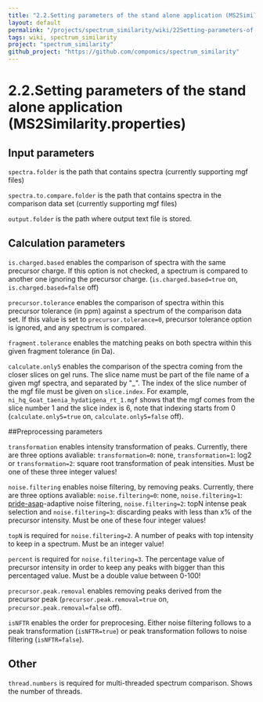 ```yaml
---
title: "2.2.Setting parameters of the stand alone application (MS2Similarity.properties)"
layout: default
permalink: "/projects/spectrum_similarity/wiki/22Setting-parameters-of-the-stand-alone-application-%28MS2Similarityproperties%29"
tags: wiki, spectrum_similarity
project: "spectrum_similarity"
github_project: "https://github.com/compomics/spectrum_similarity"
---
```


# 2.2.Setting parameters of the stand alone application (MS2Similarity.properties)
## Input parameters

`spectra.folder` is the path that contains spectra (currently supporting mgf files) 

`spectra.to.compare.folder` is the path that contains spectra in the comparison data set (currently supporting mgf files) 

`output.folder` is the path where output text file is stored. 


## Calculation parameters
`is.charged.based` enables the comparison of spectra with the same precursor charge. If this option is not checked, a spectrum is compared to another one ignoring the precursor charge. (`is.charged.based=true` on, `is.charged.based=false` off)

`precursor.tolerance` enables the comparison of spectra within this precursor tolerance (in ppm) against a spectrum of the comparison data set. If this value is set to `precursor.tolerance=0`, precursor tolerance option is ignored, and any spectrum is compared.

`fragment.tolerance` enables the matching peaks on both spectra within this given fragment tolerance (in Da).

`calculate.only5` enables the comparison of the spectra coming from the closer slices on gel runs. The slice name must be part of the file name of a given mgf spectra, and separated by "_". The index of the slice number of the mgf file must be given on `slice.index`. For example, `ni_hq_Goat_taenia_hydatigena_rt_1.mgf` shows that the mgf comes from the slice number 1 and the slice index is 6, note that indexing starts from 0 (`calculate.only5=true` on, `calculate.only5=false` off).

##Preprocessing parameters

`transformation` enables intensity transformation of peaks. Currently, there are three options avaliable: `transformation=0`: none, `transformation=1`: log2 or `transformation=2`: square root transformation of peak intensities. Must be one of these three integer values!

`noise.filtering` enables noise filtering, by removing peaks. Currently, there are three options avaliable: `noise.filtering=0`: none, `noise.filtering=1`: [pride-asap](/projects/pride-asa-pipeline)-adaptive noise filtering, `noise.filtering=2`: topN intense peak selection and `noise.filtering=3`: discarding peaks with less than x% of the precursor intensity. Must be one of these four integer values!

`topN` is required for `noise.filtering=2`. A number of peaks with top intensity to keep in a spectrum. Must be an integer value!

`percent` is required for `noise.filtering=3`. The percentage value of precursor intensity in order to keep any peaks with bigger than this percentaged value. Must be a double value between 0-100!

`precursor.peak.removal` enables removing peaks derived from the precursor peak (`precursor.peak.removal=true` on, `precursor.peak.removal=false` off).

`isNFTR` enables the order for preprocesing. Either noise filtering follows to a peak transformation (`isNFTR=true`) or peak transformation follows to noise filtering (`isNFTR=false`).

## Other
`thread.numbers` is required for multi-threaded spectrum comparison. Shows the number of threads.